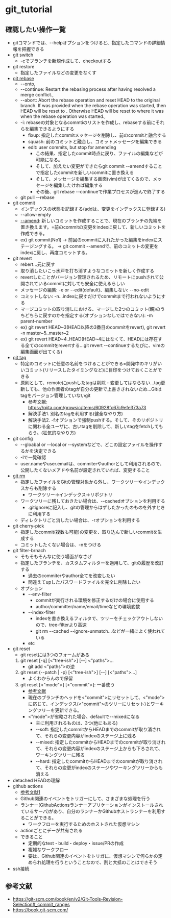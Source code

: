 # git_tutorial
## 確認したい操作一覧
- gitコマンドでは、--helpオプションをつけると、指定したコマンドの詳細情報を把握できる
- git switch
    - -cでブランチを新規作成して、checkoutする
- git restore
    - 指定したファイルなどの変更をなくす
- [git rebase](https://git-scm.com/book/ja/v2/Git-%E3%81%AE%E3%83%96%E3%83%A9%E3%83%B3%E3%83%81%E6%A9%9F%E8%83%BD-%E3%83%AA%E3%83%99%E3%83%BC%E3%82%B9)
    - --onto,
    - --continue: Restart the rebasing process after having resolved a merge conflict.,
    - --abort: Abort the rebase operation and reset HEAD to the original branch. If <branch> was provided when the rebase operation was started, then HEAD will be reset to <branch>. Otherwise HEAD will be reset to where it was when the rebase operation was started.,
    - -i: rebaseの対象となるcommtiのリストを作成し、rebaseする前にそれらを編集できるようにする
        - fixup: 指定したcommitメッセージを削除し、前のcommitと融合する
        - squash: 前のコミットと融合し、コミットメッセージを編集できる
        - edit: user commits, but stop for amending
            - この結果、指定したcommit時点に戻り、ファイルの編集などが可能になる。
            - そして、加えたい変更ができたらgit commit --amendすることで指定したcommitを新しいcommitに置き換える
            - そして、メッセージを編集する画面(vim)が出てくるので、メッセージを編集したければ編集する
            - その後、git rebase --continueで作業プロセスが進んで終了する
    - git pull --rebase
- git commit
    - インデックスの状態を記録する(addは、変更をインデックスに登録する)
    - --allow-empty
    - [--amend](https://book.git-scm.com/book/en/v2/Git-Basics-Undoing-Things): 新しいコミットを作成することで、現在のブランチの先端を置き換えます。=前のcommitの変更をindexに戻して、新しいコミットを作成できる。
    - ex) git commit(No1) → 前回のcommitに入れたかった編集をindexにステージングする。 → git commit --amendで、前のコミットの変更をindexに戻し、再度コミットする。
- git revert
    - rebert...元に戻す
    - 取り消したいこっ水戸を打ち消すようなコミットを新しく作成する
    - revertしたことがバージョン管理されるため、リモートにpushされて公開されているcommitに対しても安全に使えるらしい
    - メッセージの編集: -e or --edit(default)、編集しない: --no-edit
    - コミットしない: -n...indexに戻すだけでcommitまで行われないようにする
    - マージコミットの取り消しにおける、マージした2つのコミット(親)のうちどちらに戻すのかを指定する(オプションなしではできない): -m parent-number
    - ex) git revert HEAD~3(HEAD以降の3番目のcommitをrevert), git revert -n master~5..master~2
    - ex) git revert HEAD~4..HEAD(HEAD~4にはなくて、HEADには存在する全てのcommitをrevertする...git revert --continueするたびに、vimの編集画面が出てくる)
- [git tag](https://qiita.com/growsic/items/ed67e03fda5ab7ef9d08)
    - 特定のコミットに任意の名前をつけることができる=開発中のキリがいいコミット(リリースしたタイミングなど)に目印をつけておくことができる
    - 原則として、remoteにpushしたtagは削除・変更してはならない...tag更新しても、他の作業者のtagが自分の更新で上書きされないため...Gitはtagをバージョン管理していないgit
        - 参考文献: https://qiita.com/growsic/items/60928fc67c9efe373a73
        - 解決手法1. 別名のtagを利用する(健全なやり方)
        - 解決手法2. -fオプションで強制pushする。そして、そのリポジトリに関わる全ユーザに、古いtagを削除して、新しいtagをfetchしてもらう。(狂気的なやり方)
- git config
    - --gloabal or --local or --systemなどで、どこの設定ファイルを操作するかを決定できる
    - -lで一覧確認
    - user.nameやuser.emailは、commiterやauthorとして利用されるので、公開したくないメアドや名前が設定されていれば、変更すること
- [git rm](https://www.atmarkit.co.jp/ait/articles/2006/04/news022.html)
    - 指定したファイルをGitの管理対象から外し、ワークツリーやインデックスからも削除する
        - ワークツリー→インデックス→リポジトリ
    - ワークツリーに残しておきたい場合は、--cachedオプションを利用する
        - .gitignoreに記入し、gitの管理からはずしたかったのものを外すときに利用する
    - ディレクトリごと消したい場合は、-rオプションを利用する
- git cherry-pick
    - 指定したcommit(複数も可能)の変更を、取り込んで新しいcommitを生成する
    - コミットしたくない場合は、-nをつける
- git filter-brnach
    - そもそもそんなに使う場面がなさげ
    - 指定したブランチを、カスタムフィルターを適用して、gitの履歴を改訂する
        - 過去のcommiterやauthor全てを改変したい
        - 間違えてupしたパスワードファイルを完全に削除したい
    - オプション
        - --env-filter
            - commitが実行される環境を修正するだけの場合に使用する
            - author/committer/name/email/timeなどの環境変数
        - --index-filter
            - indexを書き換えるフィルタで、ツリーをチェックアウトしないので、tree-filterより高速
            - git rm --cached --ignore-unmatch...などが一緒によく使われている
        - etc
- git reset
    - git resetには3つのフォームがある
    1. git reset [-q] [<"tree-ish">] [--] <"paths">...
        -  git add <"paths">の逆
    2. git reset (--patch | -p) [<"tree-ish">] [--] [<"paths">...]
        - よくわからんので保留
    3. git reset [<"mode">] [<"commit">]: 一番使う
        - [参考文献](https://www.r-staffing.co.jp/engineer/entry/20191129_1)
        - 現在のブランチのヘッドを<"commit">にリセットして、<"mode">に応じて、インデックス(<"commit">のツリーにリセット)とワーキングツリーを更新できる。
        - <"mode">が省略された場合、defaultで--mixedになる
            - 主に利用されるものは、3つ(他にもある)
            - --soft: 指定したcommitからHEADまでのcommitが取り消されて、それらの変更内容がindexのステージ上に残る
            - --mixed: 指定したcommitからHEADまでのcommitが取り消されて、それらの変更内容がindexのステージ上からも下ろされて、ワーキングツリーに残る
            - --hard: 指定したcommitからHEADまでのcommitが取り消されて、それらの変更がindexのステージやワーキングツリーからも消える
- detached HEADの理解
- github actions
    - [参考文献1](https://docs.github.com/ja/actions/learn-github-actions/introduction-to-github-actions)
    - Github関連のイベントをトリガーにして、さまざまな処理を行う
    - ランナー(GithubActionsランナーアプリケーションがインストールされているサーバ)があり、自分のランナーかGithubホストランナーを利用することができる。
        - ワークフローを実行するためのホストされた仮想マシン
    - actionごとにデーが共有される
    - できること
        - 定期的なtest・build・deploy・issue/PRの作成
        - 複雑なワークフロー
        - 要は、Github関連のイベントをトリガに、仮想マシンで何らかの定められ処理を行うということなので、割と大抵のことはできそう
- ssh接続

## 参考文献
- https://git-scm.com/book/en/v2/Git-Tools-Revision-Selection#_commit_ranges
- https://book.git-scm.com/